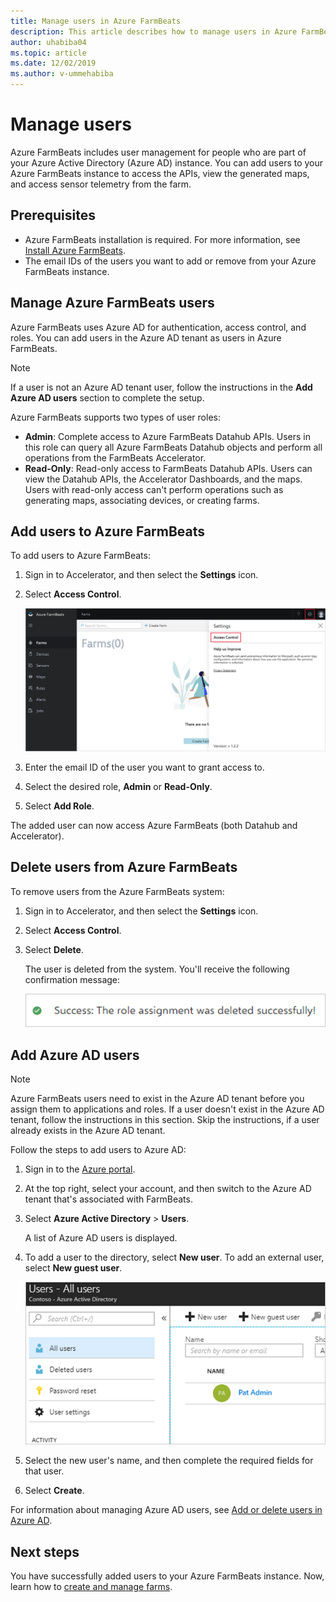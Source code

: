 ```yaml
---
title: Manage users in Azure FarmBeats
description: This article describes how to manage users in Azure FarmBeats.
author: uhabiba04
ms.topic: article
ms.date: 12/02/2019
ms.author: v-ummehabiba
---
```



# Manage users

Azure FarmBeats includes user management for people who are part of your Azure Active Directory (Azure AD) instance. You can add users to your Azure FarmBeats instance to access the APIs, view the generated maps, and access sensor telemetry from the farm.

## Prerequisites

- Azure FarmBeats installation is required. For more information, see [Install Azure FarmBeats](install-azure-farmbeats.md).
- The email IDs of the users you want to add or remove from your Azure FarmBeats instance.

## Manage Azure FarmBeats users

Azure FarmBeats uses Azure AD for authentication, access control, and roles. You can add users in the Azure AD tenant as users in Azure FarmBeats.

> [!NOTE]
> If a user is not an Azure AD tenant user, follow the instructions in the **Add Azure AD users** section to complete the setup.

Azure FarmBeats supports two types of user roles:

 - **Admin**: Complete access to Azure FarmBeats Datahub APIs. Users in this role can query all Azure FarmBeats Datahub objects and perform all operations from the FarmBeats Accelerator.
 - **Read-Only**: Read-only access to FarmBeats Datahub APIs. Users can view the Datahub APIs, the Accelerator Dashboards, and the maps. Users with read-only access can't perform operations such as generating maps, associating devices, or creating farms.

## Add users to Azure FarmBeats

To add users to Azure FarmBeats:

1. Sign in to Accelerator, and then select the **Settings** icon.
2. Select **Access Control**.

    ![The Farms Settings pane](./media/create-farms-in-azure-farmbeats/settings-users-1.png)

3. Enter the email ID of the user you want to grant access to.
4. Select the desired role, **Admin** or **Read-Only**.
5. Select **Add Role**.

The added user can now access Azure FarmBeats (both Datahub and Accelerator).

## Delete users from Azure FarmBeats

To remove users from the Azure FarmBeats system:

1. Sign in to Accelerator, and then select the **Settings** icon.
2. Select **Access Control**.
3. Select **Delete**.

   The user is deleted from the system. You'll receive the following confirmation message:

   ![Azure FarmBeats confirmation message](./media/create-farms-in-azure-farmbeats/manage-users-2.png)

## Add Azure AD users

> [!NOTE]
> Azure FarmBeats users need to exist in the Azure AD tenant before you assign them to applications and roles. If a user doesn't exist in the Azure AD tenant, follow the instructions in this section. Skip the instructions, if a user already exists in the Azure AD tenant.

Follow the steps to add users to Azure AD:

1. Sign in to the [Azure portal](https://portal.azure.com/).
2. At the top right, select your account, and then switch to the Azure AD tenant that's associated with FarmBeats.
3. Select **Azure Active Directory** > **Users**.

    A list of Azure AD users is displayed.

4. To add a user to the directory, select **New user**. To add an external user, select **New guest user**.

    ![The "All users" pane](./media/create-farms-in-azure-farmbeats/manage-users-3.png)

5. Select the new user's name, and then complete the required fields for that user.
6. Select **Create**.

For information about managing Azure AD users, see [Add or delete users in Azure AD](../../active-directory/fundamentals/add-users-azure-active-directory.md).

## Next steps

You have successfully added users to your Azure FarmBeats instance. Now, learn how to [create and manage farms](manage-farms-in-azure-farmbeats.md#create-farms).